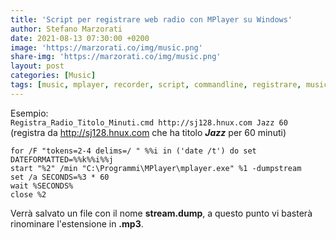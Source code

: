 ```yaml
---
title: 'Script per registrare web radio con MPlayer su Windows'
author: Stefano Marzorati
date: 2021-08-13 07:30:00 +0200
image: 'https://marzorati.co/img/music.png'
share-img: 'https://marzorati.co/img/music.png'
layout: post
categories: [Music]
tags: [music, mplayer, recorder, script, commandline, registrare, musica, mp3, dump]
---
```

Esempio:  
`Registra_Radio_Titolo_Minuti.cmd http://sj128.hnux.com Jazz 60`  
(registra da http://sj128.hnux.com che ha titolo ***Jazz*** per 60 minuti)

~~~batch
for /F "tokens=2-4 delims=/ " %%i in ('date /t') do set DATEFORMATTED=%%k%%i%%j
start "%2" /min "C:\Programmi\MPlayer\mplayer.exe" %1 -dumpstream
set /a SECONDS=%3 * 60
wait %SECONDS%
close %2
~~~

Verrà salvato un file con il nome **stream.dump**, a questo punto vi basterà rinominare l'estensione in **.mp3**.